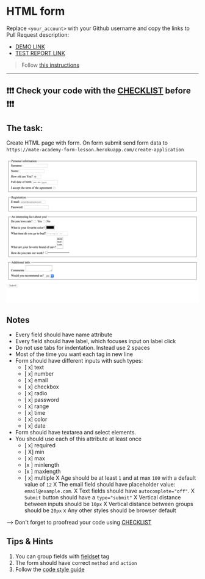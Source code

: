 # HTML form
Replace `<your_account>` with your Github username and copy the links to Pull Request description:
- [DEMO LINK](https://<your_account>.github.io/layout_html-form/)
- [TEST REPORT LINK](https://<your_account>.github.io/layout_html-form/report/html_report/)

> Follow [this instructions](https://mate-academy.github.io/layout_task-guideline/#how-to-solve-the-layout-tasks-on-github)
___

## ❗️❗️❗️ Check your code with the [CHECKLIST](https://github.com/mate-academy/layout_html-form/blob/master/checklist.md) before ❗️❗️❗️

## The task:
Create HTML page with form. On form submit send form data to `https://mate-academy-form-lesson.herokuapp.com/create-application`

![screenshot](./references/form-example.png)

## Notes
- Every field should have name attribute
- Every field should have label, which focuses input on label click
- Do not use tabs for indentation. Instead use 2 spaces
- Most of the time you want each tag in new line
- Form should have different inputs with such types:
  - [ x] text
  - [ x] number
  - [ x] email
  - [ x] checkbox
  - [ x] radio
  - [ x] password
  - [ x] range
  - [ x] time
  - [ x] color
  - [ x] date
- Form should have textarea and select elements.
- You should use each of this attribute at least once
  - [ x] required
  - [ X] min
  - [ x] max
  - [x ] minlength
  - [x ] maxlength
  - [ x] multiple
X Age should be at least `1` and at max `100` with a default value of `12`
X The email field should have placeholder value: `email@example.com`.
X Text fields should have `autocomplete="off"`.
X `Submit` button should have a `type="submit"` 
X Vertical distance between inputs should be `10px`
X Vertical distance between groups should be `20px`
x Any other styles should be browser default

--> Don't forget to proofread your code using [CHECKLIST](https://github.com/mate-academy/layout_html-form/blob/master/checklist.md)

## Tips & Hints
1. You can group fields with [fieldset](https://developer.mozilla.org/en-US/docs/Web/HTML/Element/fieldset) tag
2. The form should have correct `method` and `action`
3. Follow the [code style guide](https://mate-academy.github.io/style-guides/htmlcss.html)
